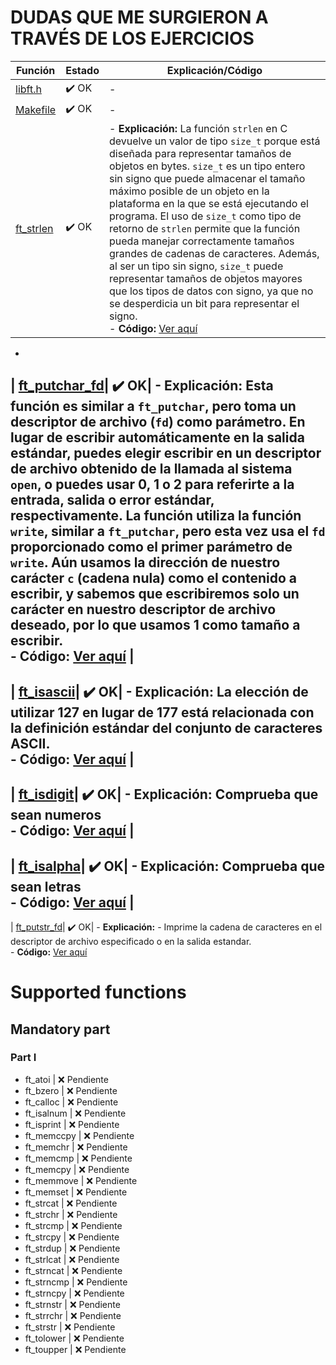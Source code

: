 # DUDAS QUE ME SURGIERON A TRAVÉS DE LOS EJERCICIOS

| **Función**             | **Estado**  | **Explicación/Código**                                     |
|-------------------------|-------------|-----------------------------------------------------------|
| [libft.h](libft.h)       | ✔️ OK        | -                                                         |
| [Makefile](Makefile)     | ✔️ OK        | -                                                         |
| [ft_strlen](ft_strlen.c) | ✔️ OK   | - **Explicación:** La función `strlen` en C devuelve un valor de tipo `size_t` porque está diseñada para representar tamaños de objetos en bytes. `size_t` es un tipo entero sin signo que puede almacenar el tamaño máximo posible de un objeto en la plataforma en la que se está ejecutando el programa. El uso de `size_t` como tipo de retorno de `strlen` permite que la función pueda manejar correctamente tamaños grandes de cadenas de caracteres. Además, al ser un tipo sin signo, `size_t` puede representar tamaños de objetos mayores que los tipos de datos con signo, ya que no se desperdicia un bit para representar el signo. <br> - **Código:** [Ver aquí](#ft_strlen-code) |
-
| [ft_putchar_fd](ft_putchar_fd.c)| ✔️ OK| - **Explicación:** Esta función es similar a `ft_putchar`, pero toma un descriptor de archivo (`fd`) como parámetro. En lugar de escribir automáticamente en la salida estándar, puedes elegir escribir en un descriptor de archivo obtenido de la llamada al sistema `open`, o puedes usar 0, 1 o 2 para referirte a la entrada, salida o error estándar, respectivamente. La función utiliza la función `write`, similar a `ft_putchar`, pero esta vez usa el `fd` proporcionado como el primer parámetro de `write`. Aún usamos la dirección de nuestro carácter `c` (cadena nula) como el contenido a escribir, y sabemos que escribiremos solo un carácter en nuestro descriptor de archivo deseado, por lo que usamos 1 como tamaño a escribir. <br> - **Código:** [Ver aquí](#ft_putchar_fd-code) |
-
| [ft_isascii](ft_isascii.c)| ✔️ OK| - **Explicación:** La elección de utilizar 127 en lugar de 177 está relacionada con la definición estándar del conjunto de caracteres ASCII. <br> - **Código:** [Ver aquí](#ft_isascii-code) |
-
| [ft_isdigit](ft_isdigit.c)| ✔️ OK| - **Explicación:** Comprueba que sean numeros <br> - **Código:** [Ver aquí](#ft_isdigit-code) |
-
| [ft_isalpha](ft_isalpha.c)| ✔️ OK| - **Explicación:** Comprueba que sean letras <br> - **Código:** [Ver aquí](#ft_isalpha-code) |
-
| [ft_putstr_fd](ft_putstr_fd.c)| ✔️ OK| - **Explicación:**   - Imprime la cadena de caracteres en el descriptor de archivo especificado o en la salida estandar.
<br> - **Código:** [Ver aquí](#ft_purstr_fd-code) 

# Supported functions
## Mandatory part
### Part I

- ft_atoi               | ❌ Pendiente
- ft_bzero              | ❌ Pendiente
- ft_calloc             | ❌ Pendiente
- ft_isalnum            | ❌ Pendiente
- ft_isprint            | ❌ Pendiente
- ft_memccpy            | ❌ Pendiente
- ft_memchr             | ❌ Pendiente
- ft_memcmp             | ❌ Pendiente
- ft_memcpy             | ❌ Pendiente
- ft_memmove            | ❌ Pendiente
- ft_memset             | ❌ Pendiente
- ft_strcat             | ❌ Pendiente
- ft_strchr             | ❌ Pendiente
- ft_strcmp             | ❌ Pendiente
- ft_strcpy             | ❌ Pendiente
- ft_strdup             | ❌ Pendiente
- ft_strlcat            | ❌ Pendiente
- ft_strncat            | ❌ Pendiente
- ft_strncmp            | ❌ Pendiente
- ft_strncpy            | ❌ Pendiente
- ft_strnstr            | ❌ Pendiente
- ft_strrchr            | ❌ Pendiente
- ft_strstr             | ❌ Pendiente
- ft_tolower            | ❌ Pendiente
- ft_toupper            | ❌ Pendiente
